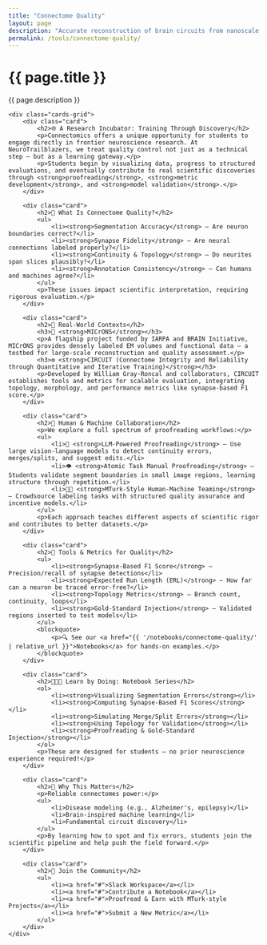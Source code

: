```yaml
---
title: "Connectome Quality"
layout: page
description: "Accurate reconstruction of brain circuits from nanoscale electron microscopy (EM) is one of the most ambitious goals in modern neuroscience. At the heart of this process lies a critical challenge: quality control. This page introduces tools, research, and student-friendly workflows to ensure high-quality connectomes — the foundation for robust discovery."
permalink: /tools/connectome-quality/
---
```


<div class="main-content">
    <div class="hero hero-spaced hero-rounded">
        <div class="hero-content">
            <div class="hero-text">
                <h1 class="hero-title-impact">{{ page.title }}</h1>
                <p class="hero-description">{{ page.description }}</p>
            </div>
        </div>
    </div>

    <div class="cards-grid">
        <div class="card">
            <h2>🌐 A Research Incubator: Training Through Discovery</h2>
            <p>Connectomics offers a unique opportunity for students to engage directly in frontier neuroscience research. At NeuroTrailblazers, we treat quality control not just as a technical step — but as a learning gateway.</p>
            <p>Students begin by visualizing data, progress to structured evaluations, and eventually contribute to real scientific discoveries through <strong>proofreading</strong>, <strong>metric development</strong>, and <strong>model validation</strong>.</p>
        </div>

        <div class="card">
            <h2>🔬 What Is Connectome Quality?</h2>
            <ul>
                <li><strong>Segmentation Accuracy</strong> – Are neuron boundaries correct?</li>
                <li><strong>Synapse Fidelity</strong> – Are neural connections labeled properly?</li>
                <li><strong>Continuity & Topology</strong> – Do neurites span slices plausibly?</li>
                <li><strong>Annotation Consistency</strong> – Can humans and machines agree?</li>
            </ul>
            <p>These issues impact scientific interpretation, requiring rigorous evaluation.</p>
        </div>

        <div class="card">
            <h2>🧠 Real-World Contexts</h2>
            <h3>🧪 <strong>MICrONS</strong></h3>
            <p>A flagship project funded by IARPA and BRAIN Initiative, MICrONS provides densely labeled EM volumes and functional data — a testbed for large-scale reconstruction and quality assessment.</p>
            <h3>⚙️ <strong>CIRCUIT (Connectome Integrity and Reliability through Quantitative and Iterative Training)</strong></h3>
            <p>Developed by William Gray-Roncal and collaborators, CIRCUIT establishes tools and metrics for scalable evaluation, integrating topology, morphology, and performance metrics like synapse-based F1 score.</p>
        </div>

        <div class="card">
            <h2>🤖 Human & Machine Collaboration</h2>
            <p>We explore a full spectrum of proofreading workflows:</p>
            <ul>
                <li>🔄 <strong>LLM-Powered Proofreading</strong> – Use large vision-language models to detect continuity errors, merges/splits, and suggest edits.</li>
                <li>👁️ <strong>Atomic Task Manual Proofreading</strong> – Students validate segment boundaries in small image regions, learning structure through repetition.</li>
                <li>🧑‍🔬 <strong>MTurk-Style Human-Machine Teaming</strong> – Crowdsource labeling tasks with structured quality assurance and incentive models.</li>
            </ul>
            <p>Each approach teaches different aspects of scientific rigor and contributes to better datasets.</p>
        </div>

        <div class="card">
            <h2>🧰 Tools & Metrics for Quality</h2>
            <ul>
                <li><strong>Synapse-Based F1 Score</strong> – Precision/recall of synapse detections</li>
                <li><strong>Expected Run Length (ERL)</strong> – How far can a neuron be traced error-free?</li>
                <li><strong>Topology Metrics</strong> – Branch count, continuity, loops</li>
                <li><strong>Gold-Standard Injection</strong> – Validated regions inserted to test models</li>
            </ul>
            <blockquote>
                <p>🔍 See our <a href="{{ '/notebooks/connectome-quality/' | relative_url }}">Notebooks</a> for hands-on examples.</p>
            </blockquote>
        </div>

        <div class="card">
            <h2>👩🏽‍💻 Learn by Doing: Notebook Series</h2>
            <ol>
                <li><strong>Visualizing Segmentation Errors</strong></li>
                <li><strong>Computing Synapse-Based F1 Scores</strong></li>
                <li><strong>Simulating Merge/Split Errors</strong></li>
                <li><strong>Using Topology for Validation</strong></li>
                <li><strong>Proofreading & Gold-Standard Injection</strong></li>
            </ol>
            <p>These are designed for students — no prior neuroscience experience required!</p>
        </div>

        <div class="card">
            <h2>🧠 Why This Matters</h2>
            <p>Reliable connectomes power:</p>
            <ul>
                <li>Disease modeling (e.g., Alzheimer's, epilepsy)</li>
                <li>Brain-inspired machine learning</li>
                <li>Fundamental circuit discovery</li>
            </ul>
            <p>By learning how to spot and fix errors, students join the scientific pipeline and help push the field forward.</p>
        </div>

        <div class="card">
            <h2>📣 Join the Community</h2>
            <ul>
                <li><a href="#">Slack Workspace</a></li>
                <li><a href="#">Contribute a Notebook</a></li>
                <li><a href="#">Proofread & Earn with MTurk-style Projects</a></li>
                <li><a href="#">Submit a New Metric</a></li>
            </ul>
        </div>
    </div>
</div>
